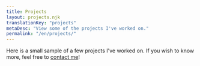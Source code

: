 ```yaml
---
title: Projects
layout: projects.njk
translationKey: "projects"
metaDesc: "View some of the projects I've worked on."
permalink: "/en/projects/"
---
```

Here is a small sample of a few projects I've worked on. If you wish to know more, feel free to [contact me](/en/#contact)!
